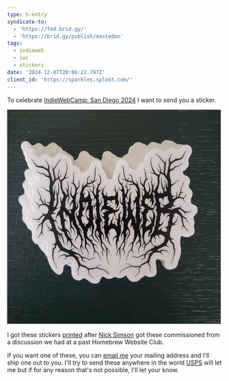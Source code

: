 ```yaml
---
type: h-entry
syndicate-to:
  - 'https://fed.brid.gy/'
  - 'https://brid.gy/publish/mastodon'
tags:
  - indieweb
  - iwc
  - stickers
date: '2024-12-07T20:06:22.797Z'
client_id: 'https://sparkles.sploot.com/'
---
```

To celebrate [IndieWebCamp: San Diego 2024](https://events.indieweb.org/2024/12/indiewebcamp-san-diego-2024-7C9aq9A4Zv9m) I want to send you a sticker.

![IndieWeb in heavy metal font](/uploads/1733600236_20241118_130822.jpg)

I got these stickers [printed](https://stickerninja.com) after [Nick Simson](https://nicksimson.com) got these commissioned from a discussion we had at a past Homebrew Website Club.

If you want one of these, you can [email me](mailto:{{metadata.author.email}}?subject=Re:Stickers) your mailing address and I'll ship one out to you. I'll try to send these anywhere in the world [USPS](https://usps.com) will let me but if for any reason that's not possible, I'll let your know.
